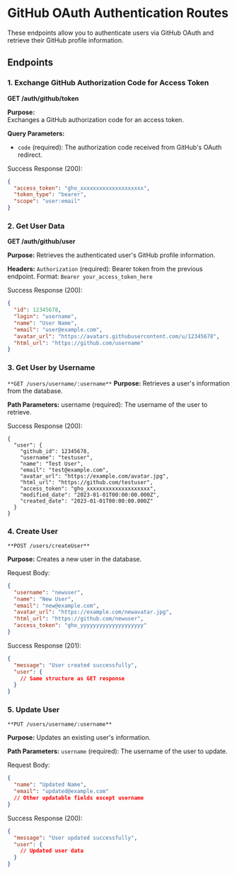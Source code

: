 # GitHub OAuth Authentication Routes

These endpoints allow you to authenticate users via GitHub OAuth and retrieve their GitHub profile information.

## Endpoints

### 1. Exchange GitHub Authorization Code for Access Token

**GET /auth/github/token**  

**Purpose:**  
Exchanges a GitHub authorization code for an access token.

**Query Parameters:**
- `code` (required): The authorization code received from GitHub's OAuth redirect.

Success Response (200):
```json
{
  "access_token": "gho_xxxxxxxxxxxxxxxxxxxx",
  "token_type": "bearer",
  "scope": "user:email"
}
```

### 2. Get User Data
**GET /auth/github/user**

**Purpose:**
Retrieves the authenticated user's GitHub profile information.

**Headers:**
`Authorization` (required): Bearer token from the previous endpoint.
Format: `Bearer your_access_token_here`

Success Response (200):
```json
{
  "id": 12345678,
  "login": "username",
  "name": "User Name",
  "email": "user@example.com",
  "avatar_url": "https://avatars.githubusercontent.com/u/12345678",
  "html_url": "https://github.com/username"
}
```

### 3. Get User by Username
`**GET /users/username/:username**`
**Purpose:**
Retrieves a user's information from the database.

**Path Parameters:**
username (required): The username of the user to retrieve.

Success Response (200):
```
{
  "user": {
    "github_id": 12345678,
    "username": "testuser",
    "name": "Test User",
    "email": "test@example.com",
    "avatar_url": "https://example.com/avatar.jpg",
    "html_url": "https://github.com/testuser",
    "access_token": "gho_xxxxxxxxxxxxxxxxxxxx",
    "modified_date": "2023-01-01T00:00:00.000Z",
    "created_date": "2023-01-01T00:00:00.000Z"
  }
}
```

### 4. Create User
`**POST /users/createUser**`

**Purpose:**
Creates a new user in the database.

Request Body:
```json
{
  "username": "newuser",
  "name": "New User",
  "email": "new@example.com",
  "avatar_url": "https://example.com/newavatar.jpg",
  "html_url": "https://github.com/newuser",
  "access_token": "gho_yyyyyyyyyyyyyyyyyyyy"
}
```

Success Response (201):
```json
{
  "message": "User created successfully",
  "user": {
    // Same structure as GET response
  }
}
```

### 5. Update User
`**PUT /users/username/:username**`

**Purpose:**
Updates an existing user's information.

**Path Parameters:**
`username` (required): The username of the user to update.

Request Body:
```json
{
  "name": "Updated Name",
  "email": "updated@example.com"
  // Other updatable fields except username
}
```
Success Response (200):
```json
{
  "message": "User updated successfully",
  "user": {
    // Updated user data
  }
}
```